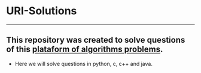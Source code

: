 # URI-Solutions
---
## This repository was created to solve questions of this [plataform of algorithms problems](https://www.beecrowd.com.br/judge/en/login/?origem=1).

- Here we will solve questions in python, c, c++ and java.
